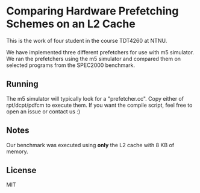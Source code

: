 # Comparing Hardware Prefetching Schemes on an L2 Cache   

This is the work of four student in the course TDT4260 at NTNU.

We have implemented three different prefetchers for use with m5 simulator.
We ran the prefetchers using the m5 simulator and compared them on selected programs from the SPEC2000 benchmark.  

## Running
The m5 simulator will typically look for a "prefetcher.cc". Copy either of rpt/dcpt/pdfcm to execute them.
If you want the compile script, feel free to open an issue or contact us :)  

## Notes
Our benchmark was executed using **only** the L2 cache with 8 KB of memory.  

## License
MIT 
